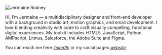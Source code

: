 ![Jermaine Rodney](https://res.cloudinary.com/dpmlarrzq/image/upload/v1753126273/Git_Banner_uofywv.png)

Hi, I’m Jermaine — a multidisciplinary designer and front-end developer with a background in studio art, motion graphics, and email development. I love blending creativity with code to craft visually compelling, functional digital experiences. My toolkit includes HTML5, JavaScript, Python, AMPscript, Litmus, Salesforce, the Adobe Suite and Figma.

You can reach me here [_linkedIn_](https://www.linkedin.com/in/jermainerodney/) or my social pages [_website_](https://www.instagram.com/jprodney/)